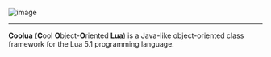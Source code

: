 ![image](https://i.imgur.com/VvAz40s.png)

---
**Coolua** (**C**ool **O**bject-**O**riented **Lua**) is a Java-like object-oriented class framework for the Lua 5.1 programming language.
